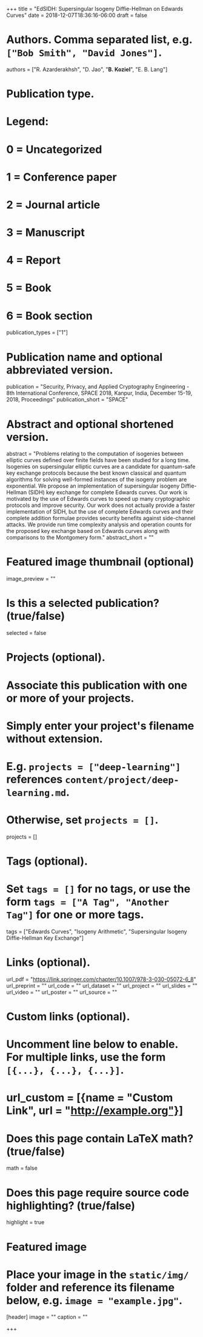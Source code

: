 +++
title = "EdSIDH: Supersingular Isogeny Diffie-Hellman on Edwards Curves"
date = 2018-12-07T18:36:16-06:00
draft = false

# Authors. Comma separated list, e.g. `["Bob Smith", "David Jones"]`.
authors = ["R. Azarderakhsh", "D. Jao", "__B. Koziel__", "E. B. Lang"]

# Publication type.
# Legend:
# 0 = Uncategorized
# 1 = Conference paper
# 2 = Journal article
# 3 = Manuscript
# 4 = Report
# 5 = Book
# 6 = Book section
publication_types = ["1"]

# Publication name and optional abbreviated version.
publication = "Security, Privacy, and Applied Cryptography Engineering - 8th International Conference, SPACE 2018, Kanpur, India, December 15-19, 2018, Proceedings"
publication_short = "SPACE"

# Abstract and optional shortened version.
abstract = "Problems relating to the computation of isogenies between elliptic curves defined over finite fields have been studied for a long time. Isogenies on supersingular elliptic curves are a candidate for quantum-safe key exchange protocols because the best known classical and quantum algorithms for solving well-formed instances of the isogeny problem are exponential. We propose an implementation of supersingular isogeny Diffie-Hellman (SIDH) key exchange for complete Edwards curves. Our work is motivated by the use of Edwards curves to speed up many cryptographic protocols and improve security. Our work does not actually provide a faster implementation of SIDH, but the use of complete Edwards curves and their complete addition formulae provides security benefits against side-channel attacks. We provide run time complexity analysis and operation counts for the proposed key exchange based on Edwards curves along with comparisons to the Montgomery form."
abstract_short = ""

# Featured image thumbnail (optional)
image_preview = ""

# Is this a selected publication? (true/false)
selected = false

# Projects (optional).
#   Associate this publication with one or more of your projects.
#   Simply enter your project's filename without extension.
#   E.g. `projects = ["deep-learning"]` references `content/project/deep-learning.md`.
#   Otherwise, set `projects = []`.
projects = []

# Tags (optional).
#   Set `tags = []` for no tags, or use the form `tags = ["A Tag", "Another Tag"]` for one or more tags.
tags = ["Edwards Curves", "Isogeny Arithmetic", "Supersingular Isogeny Diffie-Hellman Key Exchange"]

# Links (optional).
url_pdf = "https://link.springer.com/chapter/10.1007/978-3-030-05072-6_8"
url_preprint = ""
url_code = ""
url_dataset = ""
url_project = ""
url_slides = ""
url_video = ""
url_poster = ""
url_source = ""

# Custom links (optional).
#   Uncomment line below to enable. For multiple links, use the form `[{...}, {...}, {...}]`.
# url_custom = [{name = "Custom Link", url = "http://example.org"}]

# Does this page contain LaTeX math? (true/false)
math = false

# Does this page require source code highlighting? (true/false)
highlight = true

# Featured image
# Place your image in the `static/img/` folder and reference its filename below, e.g. `image = "example.jpg"`.
[header]
image = ""
caption = ""

+++
